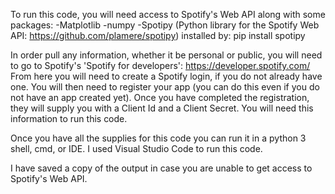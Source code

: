 To run this code, you will need access to Spotify's Web API along with some packages:
  -Matplotlib
  -numpy
  -Spotipy (Python library for the Spotify Web API: https://github.com/plamere/spotipy)
      installed by: pip install spotipy

  
  In order pull any information, whether it be personal or public, you will need to go to Spotify's
      'Spotify for developers': https://developer.spotify.com/
     From here you will need to create a Spotify login, if you do not already have one.
     You will then need to register your app (you can do this even if you do not have an app created yet).
     Once you have completed the registration, they will supply you with a Client Id and a Client Secret.
     You will need this information to run this code.
     
    
Once you have all the supplies for this code you can run it in a python 3 shell, cmd, or IDE. 
I used Visual Studio Code to run this code.


I have saved a copy of the output in case you are unable to get access to Spotify's Web API.
